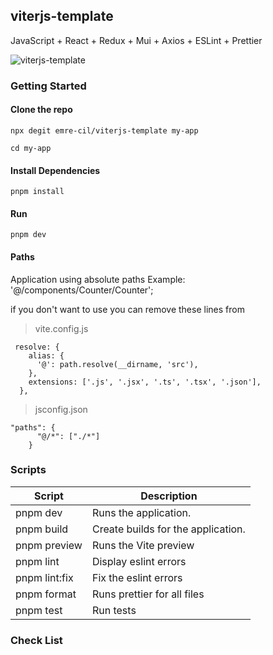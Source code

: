 ## viterjs-template

JavaScript + React + Redux + Mui + Axios + ESLint + Prettier

![viterjs-template](https://iili.io/yYpGaV.md.png)

### Getting Started

#### Clone the repo

```
npx degit emre-cil/viterjs-template my-app
```

```
cd my-app
```

#### Install Dependencies

```
pnpm install
```

#### Run

```
pnpm dev
```

#### Paths

Application using absolute paths
Example: '@/components/Counter/Counter';

if you don't want to use you can remove these lines from

> vite.config.js

```
 resolve: {
    alias: {
      '@': path.resolve(__dirname, 'src'),
    },
    extensions: ['.js', '.jsx', '.ts', '.tsx', '.json'],
  },
```

> jsconfig.json

```
"paths": {
      "@/*": ["./*"]
    }
```



### Scripts

| Script        | Description                        |
| ------------- | ---------------------------------- |
| pnpm dev      | Runs the application.              |
| pnpm build    | Create builds for the application. |
| pnpm preview  | Runs the Vite preview              |
| pnpm lint     | Display eslint errors              |
| pnpm lint:fix | Fix the eslint errors              |
| pnpm format   | Runs prettier for all files        |
| pnpm test     | Run tests                          |


### Check List
````
